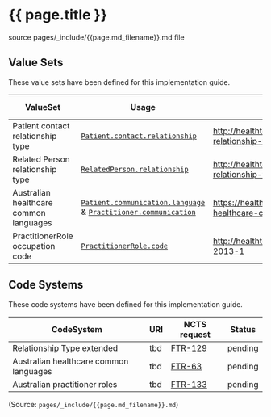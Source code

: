 # {{ page.title }}

source pages/_include/{{page.md_filename}}.md  file

## Value Sets

These value sets have been defined for this implementation guide.

| ValueSet | Usage | URI | NCTS request | Status |
| --- | --- | --- | --- | --- | 
| Patient contact relationship type | [`Patient.contact.relationship`](StructureDefinition-patient-dh-base-1-definitions.html#Patient.contact.relationship) | http://healthterminologies.gov.au/fhir/ValueSet/patientcontact-relationship-type-1 | [FTR-130](http://jira.cti/browse/FTR-130) | pending |
| Related Person relationship type | [`RelatedPerson.relationship`](StructureDefinition-relatedperson-dh-base-1-definitions.html#RelatedPerson.relationship) | http://healthterminologies.gov.au/fhir/ValueSet/relatedperson-relationship-type-1 | [FTR-131](http://jira.cti/browse/FTR-131) | pending |
| Australian healthcare common languages | [`Patient.communication.language`](StructureDefinition-patient-dh-base-1-definitions.html#Patient.communication.language) & [`Practitioner.communication`](StructureDefinition-practitioner-dh-base-1-definitions.html#Practitioner.communication) | https://healthterminologies.gov.au/fhir/ValueSet/Australian-healthcare-common-languages-1 | [FTR-64](http://jira.cti/browse/FTR-64) | pending |
| PractitionerRole occupation code | [`PractitionerRole.code`](StructureDefinition-practitionerrole-dh-base-1-definitions.html#PractitionerRole.code) | http://healthterminologies.gov.au/fhir/ValueSet/ANZSCO-2013-1 | [FTR-132](http://jira.cti/browse/FTR-132) | pending |

## Code Systems

These code systems have been defined for this implementation guide.

| CodeSystem | URI | NCTS request | Status |
| --- | --- | --- | --- | 
| Relationship Type extended | tbd | [FTR-129](http://jira.cti/browse/FTR-129) | pending |
| Australian healthcare common languages | tbd | [FTR-63](http://jira.cti/browse/FTR-63) | pending |
| Australian practitioner roles | tbd | [FTR-133](http://jira.cti/browse/FTR-133) | pending |


(Source: `pages/_include/{{page.md_filename}}.md`)